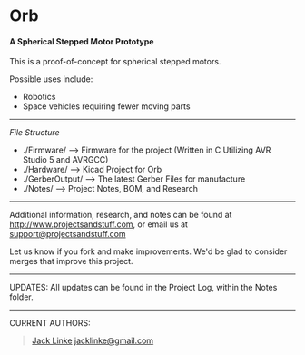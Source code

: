 # Orb #
#### A Spherical Stepped Motor Prototype ####

This is a proof-of-concept for spherical stepped motors.

Possible uses include:
- Robotics
- Space vehicles requiring fewer moving parts

---

*File Structure*

* ./Firmware/ --> Firmware for the project (Written in C Utilizing AVR Studio 5 and AVRGCC)
* ./Hardware/ --> Kicad Project for Orb
* ./GerberOutput/ --> The latest Gerber Files for manufacture
* ./Notes/ --> Project Notes, BOM, and Research

---

Additional information, research, and notes can be found at http://www.projectsandstuff.com, or email us at support@projectsandstuff.com

Let us know if you fork and make improvements. We'd be glad to consider merges that improve this project.

---

UPDATES:
All updates can be found in the Project Log, within the Notes folder.

---

CURRENT AUTHORS:

> [Jack Linke](http://www.jacklinke.com)
jacklinke@gmail.com